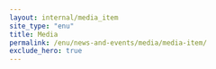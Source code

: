 ```yaml
---
layout: internal/media_item
site_type: "enu"
title: Media
permalink: /enu/news-and-events/media/media-item/
exclude_hero: true
---
```


<!--- This child document initializes the page in Jekyll. -->